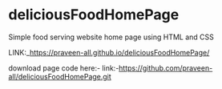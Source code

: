 # deliciousFoodHomePage
Simple food serving website home page using HTML and CSS

  LINK:_https://praveen-all.github.io/deliciousFoodHomePage/



download page code here:-
   link:-https://github.com/praveen-all/deliciousFoodHomePage.git 

